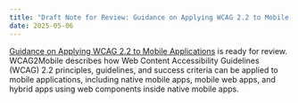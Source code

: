 ```yaml
---
title: "Draft Note for Review: Guidance on Applying WCAG 2.2 to Mobile Applications (WCAG2Mobile)"
date: 2025-05-06
---
```


[Guidance on Applying WCAG 2.2 to Mobile Applications](https://www.w3.org/TR/wcag2mobile/) is ready for review. WCAG2Mobile describes how Web Content Accessibility Guidelines (WCAG) 2.2 principles, guidelines, and success criteria can be applied to mobile applications, including native mobile apps, mobile web apps, and hybrid apps using web components inside native mobile apps.
